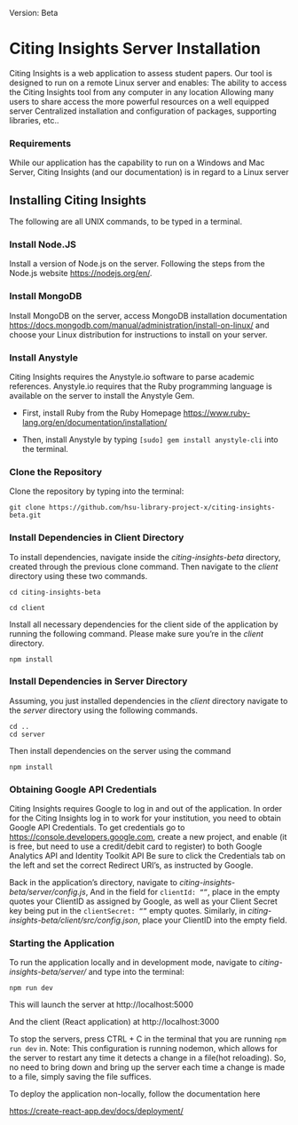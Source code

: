 

Version: Beta

Citing Insights Server Installation
=====
Citing Insights is a web application to assess student papers. Our tool is designed to run on a remote Linux server and enables:
The ability to access the Citing Insights tool from any computer in any location
Allowing many users to share access the more powerful resources on a well equipped server
Centralized installation and configuration of packages, supporting libraries, etc..
### Requirements
While our application has the capability to run on a Windows and Mac Server, Citing Insights (and our documentation) is in regard to a Linux server 
## Installing Citing Insights
The following are all UNIX commands, to be typed in a terminal.  
### Install Node.JS
Install a version of Node.js on the server. Following the steps from the Node.js website https://nodejs.org/en/.  
### Install MongoDB
Install MongoDB on the server, access MongoDB installation documentation https://docs.mongodb.com/manual/administration/install-on-linux/ and choose your Linux distribution for instructions to install on your server.  
### Install Anystyle
Citing Insights requires the Anystyle.io software to parse academic references. Anystyle.io requires that the Ruby programming language  is available on the server to install the Anystyle Gem.

  * First, install Ruby from the Ruby Homepage 
   https://www.ruby-lang.org/en/documentation/installation/

  * Then, install Anystyle by typing  `[sudo] gem install anystyle-cli` into the terminal. 

### Clone the Repository
Clone the repository by typing into the terminal:

`git clone https://github.com/hsu-library-project-x/citing-insights-beta.git`

### Install Dependencies in Client Directory

To install dependencies, navigate inside the *citing-insights-beta* directory, created through the previous clone command. Then navigate to the *client* directory using these two commands. 

`cd citing-insights-beta`

`cd client`

Install all necessary dependencies for the client side of the application by running the following command. Please make sure you’re in the *client* directory. 

`npm install`

### Install Dependencies in Server Directory

Assuming, you just installed dependencies in the *client* directory navigate to the *server* directory using the following commands. 

`cd ..`  
`cd server`

Then install dependencies on the server using the command

`npm install`

### Obtaining Google API Credentials
Citing Insights requires Google to log in and out of the application. In order for the Citing Insights log in to work for your institution, you need to obtain Google API Credentials. To get credentials go to https://console.developers.google.com, create a new project, and enable (it is free, but need to use a credit/debit card to register) to both Google Analytics API and Identity Toolkit API
Be sure to click the Credentials tab on the left and set the correct Redirect URI’s, as instructed by Google. 

Back in the application’s directory, navigate to *citing-insights-beta/server/config.js*,
And in the field for `clientId: “”`, place in the empty quotes your ClientID as assigned by Google, as well as your Client Secret key being put in the `clientSecret: “”` empty quotes. 
Similarly, in *citing-insights-beta/client/src/config.json*, place your ClientID into the empty field. 


### Starting the Application

To run the application locally and in development mode, navigate to *citing-insights-beta/server/* and type into the terminal:

`npm run dev`

This will launch the server at http://localhost:5000

And the client (React application) at http://localhost:3000

To stop the servers, press CTRL + C in the terminal that you are running `npm run dev` in.
Note: This configuration is running nodemon, which allows for the server to restart any time it detects a change in a file(hot reloading). So, no need to bring down and bring up the server each time a change is made to a file, simply saving the file suffices.

To deploy the application non-locally, follow the documentation here

https://create-react-app.dev/docs/deployment/
